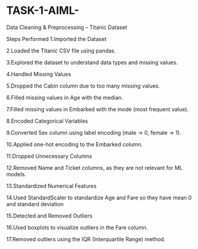 # TASK-1-AIML-

Data Cleaning & Preprocessing – Titanic Dataset

Steps Performed
1.Imported the Dataset

2.Loaded the Titanic CSV file using pandas.

3.Explored the dataset to understand data types and missing values.

4.Handled Missing Values

5.Dropped the Cabin column due to too many missing values.

6.Filled missing values in Age with the median.

7.Filled missing values in Embarked with the mode (most frequent value).

8.Encoded Categorical Variables

9.Converted Sex column using label encoding (male → 0, female → 1).

10.Applied one-hot encoding to the Embarked column.

11.Dropped Unnecessary Columns

12.Removed Name and Ticket columns, as they are not relevant for ML models.

13.Standardized Numerical Features

14.Used StandardScaler to standardize Age and Fare so they have mean 0 and standard deviation 

15.Detected and Removed Outliers

16.Used boxplots to visualize outliers in the Fare column.

17.Removed outliers using the IQR (Interquartile Range) method.

